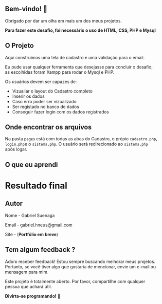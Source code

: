 ## Bem-vindo! 👋

Obrigado por dar um olha em mais um dos meus projetos.

**Para fazer este desafio, foi necessário o uso de HTML, CSS, PHP e Mysql**

## O Projeto

Aqui construímos uma tela de cadastro e uma validação para o email.

Eu pude usar qualquer ferramenta que desejasse para concluir o desafio, as escolhidas foram Xampp para rodar o Mysql e PHP.

Os usuários devem ser capazes de:

- Vizualiar o layout do Cadastro completo
- Inserir os dados
- Caso erro poder ser vizualizado
- Ser registado no banco de dados
- Conseguir fazer login com os dados registrados

## Onde encontrar os arquivos

Na pasta `pages` está com todas as abas do Cadastro, o própio `cadastro.php`, `login.php`e o `sistema.php`. O usuário será redirecionado ao `sistema.php` após logar.





## O que eu aprendi



# Resultado final



## Autor

Nome - Gabriel Suenaga

Email - gabriel.hneus@gmail.com

Site - (**Portfólio em breve**)

## Tem algum feedback ?

Adoro receber feedback! Estou sempre buscando melhorar meus projetos. Portanto, se você tiver algo que gostaria de mencionar, envie um e-mail ou mensagem para mim.

Este projeto é totalmente aberto. Por favor, compartilhe com qualquer pessoa que achará útil.

**Divirta-se programando!** 🚀
